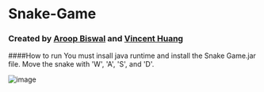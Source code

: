 # Snake-Game
### Created by [Aroop Biswal](https://github.com/AroopBiswal) and [Vincent Huang](https://github.com/vhcent)

####How to run
You must insall java runtime and install the Snake Game.jar file. Move the snake with 'W', 'A', 'S', and 'D'.

![image](https://user-images.githubusercontent.com/84062739/149610181-63205bb2-1e05-4c0f-8a9f-499b396b4cbb.png)

